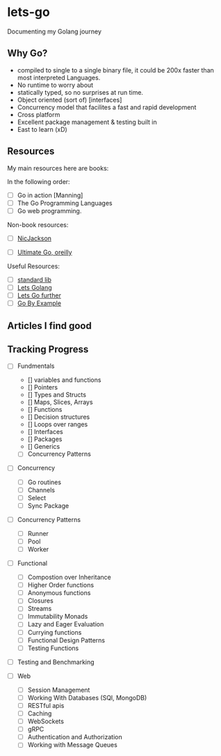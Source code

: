 # lets-go

Documenting my Golang journey

## Why Go?

- compiled to single to a single binary file, it could be 200x faster than most interpreted Languages.
- No runtime to worry about
- statically typed, so no surprises at run time.
- Object oriented (sort of) [interfaces]
- Concurrency model that facilites a fast and rapid development
- Cross platform
- Excellent package management & testing built in
- East to learn (xD)

## Resources

My main resources here are books:

In the following order:

- [ ] Go in action [Manning]
- [ ] The Go Programming Languages
- [ ] Go web programming.

Non-book resources:

- [ ] <a href="https://www.youtube.com/c/NicJackson">NicJackson</a>

- [ ] <a href="https://www.oreilly.com/videos/ultimate-go-programming/9780135261651/">Ultimate Go, oreilly</a>

Useful Resources:

- [ ] <a href="https://pkg.go.dev/">standard lib</a>
- [ ] <a href="https://lets-go.alexedwards.net/">Lets Golang</a>
- [ ] <a href="https://lets-go-further.alexedwards.net/">Lets Go further</a>
- [ ] <a href="https://gobyexample.com">Go By Example</a>

## Articles I find good

## Tracking Progress

- [ ] Fundmentals
  - [] variables and functions
  - [] Pointers
  - [] Types and Structs
  - [] Maps, Slices, Arrays
  - [] Functions
  - [] Decision structures
  - [] Loops over ranges
  - [] Interfaces
  - [] Packages
  - [] Generics
  - [ ] Concurrency Patterns

- [ ] Concurrency
  - [ ] Go routines
  - [ ] Channels
  - [ ] Select
  - [ ] Sync Package

- [ ] Concurrency Patterns
  - [ ] Runner
  - [ ] Pool
  - [ ] Worker

- [ ] Functional
  - [ ] Compostion over Inheritance
  - [ ] Higher Order functions
  - [ ] Anonymous functions
  - [ ] Closures
  - [ ] Streams
  - [ ] Immutability Monads
  - [ ] Lazy and Eager Evaluation
  - [ ] Currying functions
  - [ ] Functional Design Patterns
  - [ ] Testing Functions

- [ ] Testing and Benchmarking

- [ ] Web
  - [ ] Session Management
  - [ ] Working With Databases (SQl, MongoDB)
  - [ ] RESTful apis
  - [ ] Caching
  - [ ] WebSockets
  - [ ] gRPC
  - [ ] Authentication and Authorization
  - [ ] Working with Message Queues
